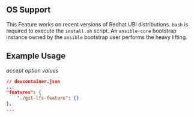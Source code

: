 ## OS Support

This Feature works on recent versions of Redhat UBI distributions. `bash` is required to execute the `install.sh` script. An `ansible-core` bootstrap instance owned by the `ansible` bootstrap user performs the heavy lifting.

## Example Usage

*accept option values*

```json
// devcontainer.json
...
"features": {
    "./git-lfs-feature": {}
},
...
```